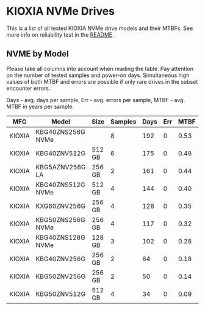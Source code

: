 KIOXIA NVMe Drives
==================

This is a list of all tested KIOXIA NVMe drive models and their MTBFs. See more
info on reliability test in the [README](https://github.com/bsdhw/SMART).

NVME by Model
------------

Please take all columns into account when reading the table. Pay attention on the
number of tested samples and power-on days. Simultaneous high values of both MTBF
and errors are possible if only rare drives in the subset encounter errors.

Days - avg. days per sample,
Err  - avg. errors per sample,
MTBF - avg. MTBF in years per sample.

| MFG       | Model              | Size   | Samples | Days  | Err   | MTBF |
|-----------|--------------------|--------|---------|-------|-------|------|
| KIOXIA    | KBG40ZNS256G NVMe  |        | 8       | 192   | 0     | 0.53   |
| KIOXIA    | KBG40ZNV512G       | 512 GB | 6       | 175   | 0     | 0.48   |
| KIOXIA    | KBG5AZNV256G LA    | 256 GB | 2       | 161   | 0     | 0.44   |
| KIOXIA    | KBG40ZNS512G NVMe  | 512 GB | 4       | 144   | 0     | 0.40   |
| KIOXIA    | KXG60ZNV256G       | 256 GB | 4       | 128   | 0     | 0.35   |
| KIOXIA    | KBG50ZNS256G NVMe  | 256 GB | 4       | 117   | 0     | 0.32   |
| KIOXIA    | KBG40ZNS128G NVMe  | 128 GB | 3       | 102   | 0     | 0.28   |
| KIOXIA    | KBG40ZNV256G       | 256 GB | 2       | 64    | 0     | 0.18   |
| KIOXIA    | KBG50ZNV256G       | 256 GB | 2       | 50    | 0     | 0.14   |
| KIOXIA    | KBG50ZNV512G       | 512 GB | 4       | 34    | 0     | 0.09   |
